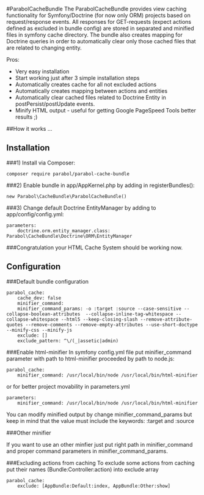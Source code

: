 #ParabolCacheBundle
The ParabolCacheBundle provides view caching functionality for Symfony/Doctrine (for now only ORM) projects based on request/response events. All responses for GET-requests (expect actions defined as excluded in bundle config) are stored in separated and minified files in symfony cache directory.
The bundle also creates mapping for Doctrine queries in order to automatically clear only those cached files that are related to changing entity. 

Pros:
- Very easy installation
- Start working just after 3 simple installation steps
- Automatically creates cache for all not excluded actions
- Automatically creates mapping between actions and entities
- Automatically clear cached files related to Doctrine Entity in postPersist/postUpdate events.
- Minify HTML output - useful for getting Google PageSpeed Tools better results ;)

##How it works
...

## Installation
###1) Install via Composer:
```
composer require parabol/parabol-cache-bundle 
```
###2) Enable bundle in app/AppKernel.php by adding in registerBundles():
```
new Parabol\CacheBundle\ParabolCacheBundle()
```
###3) Change default Doctrine EntityManager by adding to app/config/config.yml:
```
parameters:
	doctrine.orm.entity_manager.class: Parabol\CacheBundle\Doctrine\ORM\EntityManager
```

###Congratulation your HTML Cache System should be working now.


## Configuration

###Default bundle configuration
```
parabol_cache:
	cache_dev: false
	minifier_command:
	minifier_command_params: -o :target :source --case-sensitive --collapse-boolean-attributes  --collapse-inline-tag-whitespace --collapse-whitespace --html5 --keep-closing-slash --remove-attribute-quotes --remove-comments --remove-empty-attributes --use-short-doctype --minify-css --minify-js
	exclude: []
	exclude_pattern: ^\/(_|assetic|admin)
```

###Enable html-minifier
In symfony config.yml file put minifier_command parameter with path to html-minifier proceeded by path to node.js:
```
parabol_cache:
	minifier_command: /usr/local/bin/node /usr/local/bin/html-minifier
```
or for better project movability in parameters.yml 
```
parameters:
	minifier_command: /usr/local/bin/node /usr/local/bin/html-minifier
```
You can modify minified output by change minifier_command_params but keep in mind that the value must include the keywords: :target and :source

###Other minifier

If you want to use an other minfier just put right path in minifier_command and proper command parameters in minifier_command_params.


###Excluding actions from caching
To exclude some actions from caching put their names (Bundle:Controller:action) into exclude array
```
parabol_cache:
	exclude: [AppBundle:Default:index, AppBundle:Other:show]
```
